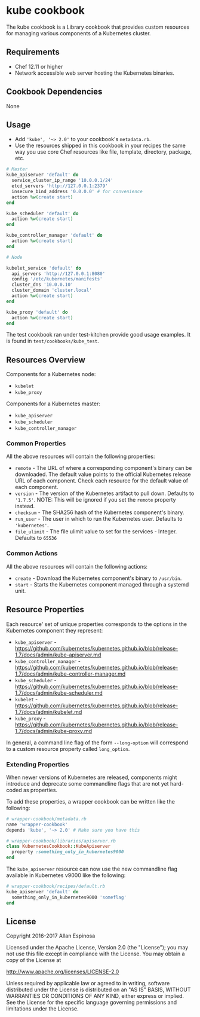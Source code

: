 # kube cookbook

The kube cookbook is a Library cookbook that provides custom resources for managing various components of a Kubernetes cluster.

## Requirements

- Chef 12.11 or higher
- Network accessible web server hosting the Kubernetes binaries.

## Cookbook Dependencies

None

## Usage

- Add `'kube', '~> 2.0'` to your cookbook's `metadata.rb`.
- Use the resources shipped in this cookbook in your recipes the same way you use core Chef resources like file, template, directory, package, etc.

```ruby
# Master
kube_apiserver 'default' do
  service_cluster_ip_range '10.0.0.1/24'
  etcd_servers 'http://127.0.0.1:2379'
  insecure_bind_address '0.0.0.0' # for convenience
  action %w(create start)
end

kube_scheduler 'default' do
  action %w(create start)
end

kube_controller_manager 'default' do
  action %w(create start)
end

# Node

kubelet_service 'default' do
  api_servers 'http://127.0.0.1:8080'
  config '/etc/kubernetes/manifests'
  cluster_dns '10.0.0.10'
  cluster_domain 'cluster.local'
  action %w(create start)
end

kube_proxy 'default' do
  action %w(create start)
end
```

The test cookbook ran under test-kitchen provide good usage examples. It is found in `test/cookbooks/kube_test`.

## Resources Overview

Components for a Kubernetes node:

- `kubelet`
- `kube_proxy`

Components for a Kubernetes master:

- `kube_apiserver`
- `kube_scheduler`
- `kube_controller_manager`

### Common Properties

All the above resources will contain the following properties:

- `remote` - The URL of where a corresponding component's binary can be downloaded. The default value points to the official Kubernetes release URL of each component. Check each resource for the default value of each component.
- `version` - The version of the Kubernetes artifact to pull down. Defaults to `'1.7.5'`. NOTE: This will be ignored if you set the `remote` property instead.
- `checksum` - The SHA256 hash of the Kubernetes component's binary.
- `run_user` - The user in which to run the Kubernetes user. Defaults to `'kubernetes'`.
- `file_ulimit` - The file ulimit value to set for the services - Integer. Defaults to `65536`

### Common Actions

All the above resources will contain the following actions:

- `create` - Download the Kubernetes component's binary to `/usr/bin`.
- `start` - Starts the Kubernetes component managed through a systemd unit.

## Resource Properties

Each resource' set of unique properties corresponds to the options in the Kubernetes component they represent:

- `kube_apiserver` - <https://github.com/kubernetes/kubernetes.github.io/blob/release-1.7/docs/admin/kube-apiserver.md>
- `kube_controller_manager` - <https://github.com/kubernetes/kubernetes.github.io/blob/release-1.7/docs/admin/kube-controller-manager.md>
- `kube_scheduler` - <https://github.com/kubernetes/kubernetes.github.io/blob/release-1.7/docs/admin/kube-scheduler.md>
- `kubelet` - <https://github.com/kubernetes/kubernetes.github.io/blob/release-1.7/docs/admin/kubelet.md>
- `kube_proxy` - <https://github.com/kubernetes/kubernetes.github.io/blob/release-1.7/docs/admin/kube-proxy.md>

In general, a command line flag of the form `--long-option` will correspond to a custom resource property called `long_option`.

### Extending Properties

When newer versions of Kubernetes are released, components might introduce and deprecate some commandline flags that are not yet hard-coded as properties.

To add these properties, a wrapper cookbook can be written like the following:

```ruby
# wrapper-cookbook/metadata.rb
name 'wrapper-cookbook'
depends 'kube', '~> 2.0' # Make sure you have this

# wrapper-cookbook/libraries/apiserver.rb
class KubernetesCookbook::KubeApiserver
  property :something_only_in_kubernetes9000
end
```

The `kube_apiserver` resource can now use the new commandline flag available in Kubernetes v9000 like the following:

```ruby
# wrapper-cookbook/recipes/default.rb
kube_apiserver 'default' do
  something_only_in_kubernetes9000 'someflag'
end
```

## License

Copyright 2016-2017 Allan Espinosa

Licensed under the Apache License, Version 2.0 (the "License");
you may not use this file except in compliance with the License.
You may obtain a copy of the License at

  http://www.apache.org/licenses/LICENSE-2.0

Unless required by applicable law or agreed to in writing, software
distributed under the License is distributed on an "AS IS" BASIS,
WITHOUT WARRANTIES OR CONDITIONS OF ANY KIND, either express or implied.
See the License for the specific language governing permissions and
limitations under the License.
